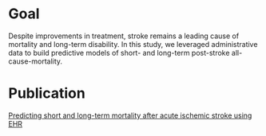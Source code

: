 # Goal
Despite improvements in treatment, stroke remains a leading cause of mortality and long-term disability. In this study, we leveraged administrative data to build predictive models of short- and long-term post-stroke all-cause-mortality.

# Publication
[Predicting short and long-term mortality after acute ischemic stroke using EHR](https://www.sciencedirect.com/science/article/abs/pii/S0022510X21002549)
